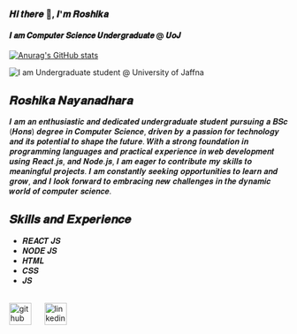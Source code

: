 ### 𝑯𝒊 𝒕𝒉𝒆𝒓𝒆 👋, 𝑰'𝒎 𝑹𝒐𝒔𝒉𝒊𝒌𝒂
#### 𝑰 𝒂𝒎 𝑪𝒐𝒎𝒑𝒖𝒕𝒆𝒓 𝑺𝒄𝒊𝒆𝒏𝒄𝒆 𝑼𝒏𝒅𝒆𝒓𝒈𝒓𝒂𝒅𝒖𝒂𝒕𝒆 @ 𝑼𝒐𝑱

[![Anurag's GitHub stats](https://github-readme-stats.vercel.app/api?username=Dev-Roshika)](https://github.com/Dev-Roshika/github-readme-stats)

![I am Undergraduate student @ University of Jaffna](https://media.licdn.com/dms/image/D5616AQER1Yx9RJTNfw/profile-displaybackgroundimage-shrink_350_1400/0/1692599710754?e=1709164800&v=beta&t=Ccgxa29oqSgiEwdzrXE-To00U2AQuKgWZW_elflTBtU)

## 𝑹𝒐𝒔𝒉𝒊𝒌𝒂 𝑵𝒂𝒚𝒂𝒏𝒂𝒅𝒉𝒂𝒓𝒂


 𝑰 𝒂𝒎 𝒂𝒏 𝒆𝒏𝒕𝒉𝒖𝒔𝒊𝒂𝒔𝒕𝒊𝒄 𝒂𝒏𝒅 𝒅𝒆𝒅𝒊𝒄𝒂𝒕𝒆𝒅 𝒖𝒏𝒅𝒆𝒓𝒈𝒓𝒂𝒅𝒖𝒂𝒕𝒆 𝒔𝒕𝒖𝒅𝒆𝒏𝒕 𝒑𝒖𝒓𝒔𝒖𝒊𝒏𝒈 𝒂 𝑩𝑺𝒄 (𝑯𝒐𝒏𝒔) 𝒅𝒆𝒈𝒓𝒆𝒆 𝒊𝒏 𝑪𝒐𝒎𝒑𝒖𝒕𝒆𝒓 𝑺𝒄𝒊𝒆𝒏𝒄𝒆, 𝒅𝒓𝒊𝒗𝒆𝒏 𝒃𝒚 𝒂 𝒑𝒂𝒔𝒔𝒊𝒐𝒏 𝒇𝒐𝒓 𝒕𝒆𝒄𝒉𝒏𝒐𝒍𝒐𝒈𝒚 𝒂𝒏𝒅 𝒊𝒕𝒔 𝒑𝒐𝒕𝒆𝒏𝒕𝒊𝒂𝒍 𝒕𝒐 𝒔𝒉𝒂𝒑𝒆 𝒕𝒉𝒆 𝒇𝒖𝒕𝒖𝒓𝒆. 𝑾𝒊𝒕𝒉 𝒂 𝒔𝒕𝒓𝒐𝒏𝒈 𝒇𝒐𝒖𝒏𝒅𝒂𝒕𝒊𝒐𝒏 𝒊𝒏 𝒑𝒓𝒐𝒈𝒓𝒂𝒎𝒎𝒊𝒏𝒈 𝒍𝒂𝒏𝒈𝒖𝒂𝒈𝒆𝒔 𝒂𝒏𝒅 𝒑𝒓𝒂𝒄𝒕𝒊𝒄𝒂𝒍 𝒆𝒙𝒑𝒆𝒓𝒊𝒆𝒏𝒄𝒆 𝒊𝒏 𝒘𝒆𝒃 𝒅𝒆𝒗𝒆𝒍𝒐𝒑𝒎𝒆𝒏𝒕 𝒖𝒔𝒊𝒏𝒈 𝑹𝒆𝒂𝒄𝒕.𝒋𝒔, 𝒂𝒏𝒅 𝑵𝒐𝒅𝒆.𝒋𝒔, 𝑰 𝒂𝒎 𝒆𝒂𝒈𝒆𝒓 𝒕𝒐 𝒄𝒐𝒏𝒕𝒓𝒊𝒃𝒖𝒕𝒆 𝒎𝒚 𝒔𝒌𝒊𝒍𝒍𝒔 𝒕𝒐 𝒎𝒆𝒂𝒏𝒊𝒏𝒈𝒇𝒖𝒍 𝒑𝒓𝒐𝒋𝒆𝒄𝒕𝒔. 𝑰 𝒂𝒎 𝒄𝒐𝒏𝒔𝒕𝒂𝒏𝒕𝒍𝒚 𝒔𝒆𝒆𝒌𝒊𝒏𝒈 𝒐𝒑𝒑𝒐𝒓𝒕𝒖𝒏𝒊𝒕𝒊𝒆𝒔 𝒕𝒐 𝒍𝒆𝒂𝒓𝒏 𝒂𝒏𝒅 𝒈𝒓𝒐𝒘, 𝒂𝒏𝒅 𝑰 𝒍𝒐𝒐𝒌 𝒇𝒐𝒓𝒘𝒂𝒓𝒅 𝒕𝒐 𝒆𝒎𝒃𝒓𝒂𝒄𝒊𝒏𝒈 𝒏𝒆𝒘 𝒄𝒉𝒂𝒍𝒍𝒆𝒏𝒈𝒆𝒔 𝒊𝒏 𝒕𝒉𝒆 𝒅𝒚𝒏𝒂𝒎𝒊𝒄 𝒘𝒐𝒓𝒍𝒅 𝒐𝒇 𝒄𝒐𝒎𝒑𝒖𝒕𝒆𝒓 𝒔𝒄𝒊𝒆𝒏𝒄𝒆.

## 𝑺𝒌𝒊𝒍𝒍𝒔 𝒂𝒏𝒅 𝑬𝒙𝒑𝒆𝒓𝒊𝒆𝒏𝒄𝒆


- 𝑹𝑬𝑨𝑪𝑻 𝑱𝑺
- 𝑵𝑶𝑫𝑬 𝑱𝑺
- 𝑯𝑻𝑴𝑳
- 𝑪𝑺𝑺
- 𝑱𝑺
 <br> <br>



[<img src='https://cdn.jsdelivr.net/npm/simple-icons@3.0.1/icons/github.svg' alt='github' height='40'>](https://github.com/Dev-Roshika) &nbsp;&nbsp;&nbsp;&nbsp; [<img src='https://cdn.jsdelivr.net/npm/simple-icons@3.0.1/icons/linkedin.svg' alt='linkedin' height='40'>](https://www.linkedin.com/in/roshika-nayanadhara/)  

